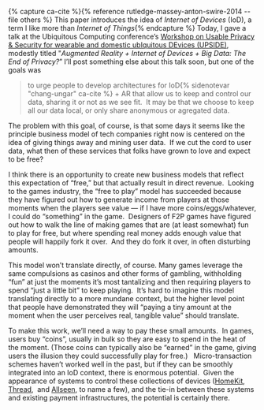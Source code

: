 ---
---

{% capture ca-cite %}{% reference rutledge-massey-anton-swire-2014 --file others %} This paper introduces the idea of _Internet of Devices_ (IoD), a term I like more than _Internet of Things_{% endcapture %}
Today, I gave a talk at the Ubiquitous Computing conference’s [Workshop on Usable Privacy & Security for wearable and domestic ubIquitous DEvices (UPSIDE)](http://appanalysis.org/upside/), modestly titled "_Augmented Reality + Internet of Devices + Big Data: The End of Privacy?_”
I’ll post something else about this talk soon, but one of the goals was

>to urge people to develop architectures for IoD{% sidenotevar "chang-ungar" ca-cite %} + AR that allow us to keep and control our data, sharing it or not as we see fit.  It may be that we choose to keep all our data local, or only share anonymous or agregated data.

The problem with this goal, of course, is that some days it seems like the principle business model of tech companies right now is centered on the idea of giving things away and mining user data.  If we cut the cord to user data, what then of these services that folks have grown to love and expect to be free?

I think there is an opportunity to create new business models that reflect this expectation of “free,” but that actually result in direct revenue.  Looking to the games industry, the “free to play” model has succeeded because they have figured out how to generate income from players at those moments when the players see value — if I have more coins/eggs/whatever, I could do “something” in the game.  Designers of F2P games have figured out how to walk the line of making games that are (at least somewhat) fun to play for free, but where spending real money adds enough value that people will happily fork it over.  And they do fork it over, in often disturbing amounts.

This model won’t translate directly, of course. Many games leverage the same compulsions as casinos and other forms of gambling, withholding “fun” at just the moments it’s most tantalizing and then requiring players to spend “just a little bit” to keep playing.  It’s hard to imagine this model translating directly to a more mundane context, but the higher level point that people have demonstrated they will “paying a tiny amount at the moment when the user perceives real, tangible value” should translate.

To make this work, we’ll need a way to pay these small amounts.  In games, users buy “coins”, usually in bulk so they are easy to spend in the heat of the moment. (Those coins can typically also be “earned” in the game, giving users the illusion they could successfully play for free.)   Micro-transaction schemes haven’t worked well in the past, but if they can be smoothly integrated into an IoD context, there is enormous potential.  Given the appearance of systems to control these collections of devices ([HomeKit](https://developer.apple.com/homekit/),
[Thread](http://www.threadgroup.org), 
and [Allseen](http://allseenalliance.org), 
to name a few), and the tie-in between these systems and existing payment infrastructures, the potential is certainly there.


